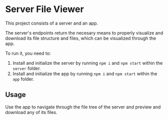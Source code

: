 # Server File Viewer

This project consists of a server and an app.

The server's endpoints return the necesary means to properly visualize and download its file structure and files, which can be visualized through the app.

To run it, you need to:

1. Install and initialize the server by running `npm i` and `npm start` within the `server` folder.
2. Install and initialize the app by running `npm i` and `npm start` within the `app` folder.

## Usage

Use the app to navigate through the file tree of the server and preview and download any of its files.